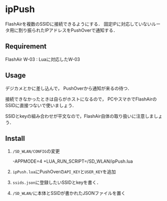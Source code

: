 # ipPush
FlashAirを複数のSSIDに接続できるようにする．
固定IPに対応していないルータ用に割り振られたIPアドレスをPushOverで通知する．

## Requirement

FlashAir W-03
: Luaに対応したW-03

## Usage

デジカメとかに差し込んで，
PushOverから通知が来るの待つ．

接続できなかったときは自らがホストになるので，
PCやスマホでFlashAirのSSIDに直接つないで使いましょう．

SSIDとkeyの組み合わせが平文なので，FlashAir自体の取り扱いに注意しましょう．

## Install

1. `/SD_WLAN/CONFIG`の変更

    -APPMODE=4
    +LUA_RUN_SCRIPT=/SD_WLAN/ipPush.lua

2. `ipPush.lua`にPushOverの`API_KEY`と`USER_KEY`を追加

3. `ssids.json`に登録したいSSIDとkeyを書く．

2. `/SD_WLAN/`に本体とSSIDが書かれたJSONファイルを置く
